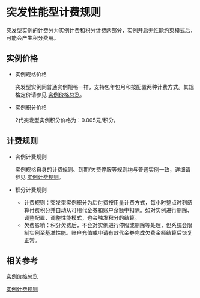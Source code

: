 # 突发性能型计费规则

突发型实例的计费分为实例计费和积分计费两部分，实例开启无性能约束模式后，可能会产生积分费用。

## 实例价格
* 实例规格价格

  突发型实例同普通实例规格一样，支持包年包月和按配置两种计费方式。其规格定价请参见 [实例价格总览](https://docs.jdcloud.com/virtual-machines/price-overview)。

* 实例积分价格

  2代突发型实例积分价格为：0.005元/积分。
  
## 计费规则
* 实例计费规则
 
  实例规格自身的计费规则、到期/欠费停服等规则均与普通实例一致，详细请参见 [实例计费规则](https://docs.jdcloud.com/virtual-machines/billing-rules)。
  
* 积分计费规则
  
  * 计费规则：突发型实例积分为后付费按用量计费方式，每小时整点时刻结算付费积分并自动从可用代金券和账户余额中扣除。如对实例进行删除、调整配置、调整性能模式，也会触发积分的结算。
  * 欠费影响：积分欠费后，不会对实例进行停服或删除等处理，但系统会限制实例至基准性能。账户充值或申请有效代金券完成欠费金额结算后恢复正常。
  
## 相关参考
[实例价格总览](https://docs.jdcloud.com/virtual-machines/price-overview)

[实例计费规则](https://docs.jdcloud.com/virtual-machines/billing-rules)
